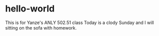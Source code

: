 # hello-world
This is for Yanze's ANLY 502.51 class
Today is a clody Sunday and I will sitting on the sofa with homework.  
